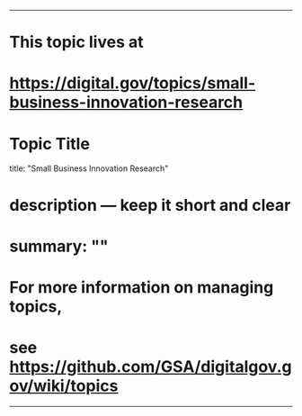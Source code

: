 
---
# This topic lives at
# https://digital.gov/topics/small-business-innovation-research

# Topic Title
title: "Small Business Innovation Research"

# description — keep it short and clear
# summary: ""


# For more information on managing topics,
# see https://github.com/GSA/digitalgov.gov/wiki/topics
---